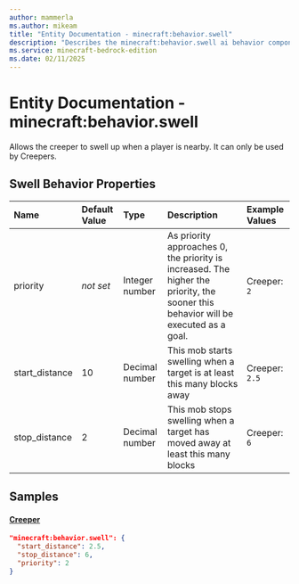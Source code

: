 ```yaml
---
author: mammerla
ms.author: mikeam
title: "Entity Documentation - minecraft:behavior.swell"
description: "Describes the minecraft:behavior.swell ai behavior component"
ms.service: minecraft-bedrock-edition
ms.date: 02/11/2025 
---
```


# Entity Documentation - minecraft:behavior.swell

Allows the creeper to swell up when a player is nearby. It can only be used by Creepers.


## Swell Behavior Properties

|Name       |Default Value |Type |Description |Example Values |
|:----------|:-------------|:----|:-----------|:------------- |
| priority | *not set* | Integer number | As priority approaches 0, the priority is increased. The higher the priority, the sooner this behavior will be executed as a goal. | Creeper: `2` | 
| start_distance | 10 | Decimal number | This mob starts swelling when a target is at least this many blocks away | Creeper: `2.5` | 
| stop_distance | 2 | Decimal number | This mob stops swelling when a target has moved away at least this many blocks | Creeper: `6` | 

## Samples

#### [Creeper](https://github.com/Mojang/bedrock-samples/tree/preview/behavior_pack/entities/creeper.json)


```json
"minecraft:behavior.swell": {
  "start_distance": 2.5,
  "stop_distance": 6,
  "priority": 2
}
```
